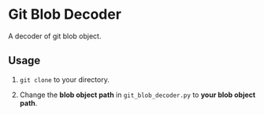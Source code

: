 # Git Blob Decoder

A decoder of git blob object.

## Usage

1. `git clone` to your directory.

2. Change the **blob object path** in `git_blob_decoder.py` to **your blob object path**.

